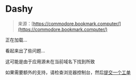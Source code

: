 <!--yml

分类：未分类

日期：2024-05-27 14:42:54

-->

# Dashy

> 来源：[https://commodore.bookmark.computer/](https://commodore.bookmark.computer/)

正在加载...

看起来出了些问题...

这可能是由于应用源未在当前域名下找到所致

如果需要额外的支持，请检查浏览器控制台，然后[提交一个工单](https://github.com/Lissy93/dashy/blob/master/.github/SUPPORT.md)

